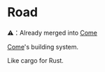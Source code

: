 # Road

⚠️：Already merged into [Come](https://github.com/shuosc/Come)

[Come](https://github.com/shuosc/Come)'s building system.

Like cargo for Rust.
